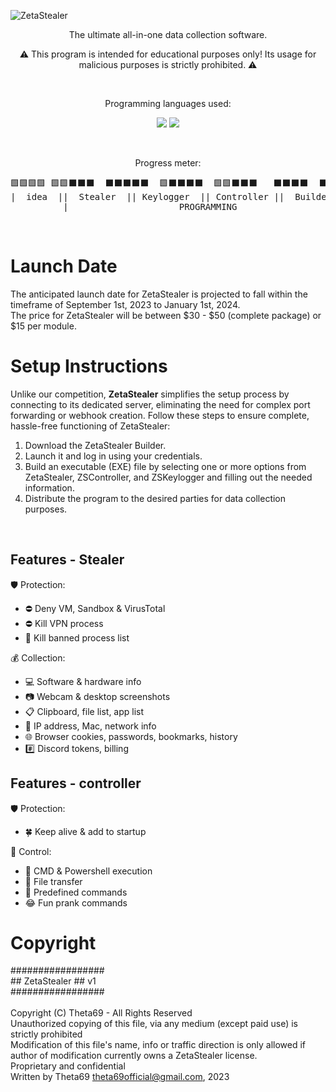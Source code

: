 ![ZetaStealer](https://i.ibb.co/cT6kXPj/zs-banner.png)

<p align="center">The ultimate all-in-one data collection software.</p>
<p align="center">⚠️ This program is intended for educational purposes only! Its usage for malicious purposes is strictly prohibited. ⚠️</p>
<br>
<p align="center">Programming languages used:</p>
<p align="center"><img src="https://img.shields.io/badge/C%23-239120?style=flat&logo=c-sharp&logoColor=white"> <img src="https://img.shields.io/badge/PHP-777BB4?style=flat&logo=php&logoColor=white"></p>
<br>
<p align="center">Progress meter:</p>
<pre>
🟩🟩🟩🟩 🟩🟩⬛⬛⬛  ⬛⬛⬛⬛⬛  🟩⬛⬛⬛⬛  🟩🟩⬛⬛⬛   ⬛⬛⬛⬛  ⬛⬛⬛⬛⬛    ⬛
|  idea  ||  Stealer  || Keylogger  || Controller ||  Builder  ||    Web    ||  Finishing || Launch |
          |                     PROGRAMMING                      |
</pre>
<br>
  
# Launch Date
The anticipated launch date for ZetaStealer is projected to fall within the timeframe of September 1st, 2023 to January 1st, 2024.<br>
The price for ZetaStealer will be between $30 - $50 (complete package) or $15 per module.
<br>

# Setup Instructions
Unlike our competition, **ZetaStealer** simplifies the setup process by connecting to its dedicated server, eliminating the need for complex port forwarding or webhook creation. Follow these steps to ensure complete, hassle-free functioning of ZetaStealer:<br>

1. Download the ZetaStealer Builder.
2. Launch it and log in using your credentials.
3. Build an executable (EXE) file by selecting one or more options from ZetaStealer, ZSController, and ZSKeylogger and filling out the needed information.
4. Distribute the program to the desired parties for data collection purposes.
<br>

## Features - Stealer
🛡️ Protection:
- ⛔ Deny VM, Sandbox & VirusTotal
- ⛔ Kill VPN process
- 🌊 Kill banned process list<br>

💰 Collection:
- 💻 Software & hardware info
- 📷 Webcam & desktop screenshots
- 📋 Clipboard, file list, app list
- 📡 IP address, Mac, network info
- 🌐 Browser cookies, passwords, bookmarks, history
- #️⃣ Discord tokens, billing<br>

## Features - controller
🛡️ Protection:
- 🍀 Keep alive & add to startup<br>

📡 Control:
- 🏴 CMD & Powershell execution
- 📂 File transfer
- 🌊 Predefined commands
- 😂 Fun prank commands<br>

# Copyright
#################<br>
\## ZetaStealer \## v1<br>
#################<br>
<br>
Copyright (C) Theta69 - All Rights Reserved<br>
Unauthorized copying of this file, via any medium (except paid use) is strictly prohibited<br>
Modification of this file's name, info or traffic direction is only allowed if author of modification currently owns a ZetaStealer license.<br>
Proprietary and confidential<br>
Written by Theta69 <theta69official@gmail.com>, 2023
